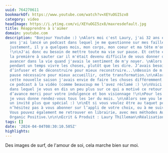```yaml
---
uuid: 764270611
bookmarkOf: https://www.youtube.com/watch?v=XEYuOGI5zx8
category: video
headImage: https://i.ytimg.com/vi/XEYuOGI5zx8/maxresdefault.jpg
title: Réapprendre à s'aimer
domain: youtube.com
description: "Bonjour Youtube :) \nAlors moi c'est Laury, j'ai 32 ans et il y a 3
  ans j'ai lancé un podcast dans lequel je me questionne sur mes failles et mes vulnérabilités.\nEt
  justement, il y a quelques mois, mon corps, mon coeur et ma tête m'ont crié STOP
  !\n\nJ'ai donc eu besoin de mettre toute ma vie sur pause. Et cette émission a été
  la première à sauter car il m'était devenu difficile de vous donner des pistes pour
  avancer dans la vie quand j'avais le sentiment de m'y noyer. \nAlors j’ai préféré
  pendant un temps vivre les choses, plutôt que les dire. J’avais besoin de comprendre,
  d’infuser et de déconstruire pour mieux reconstruire...\nBesoin de m’autoriser cette
  pause nécessaire pour mieux accueillir, cette transformation.\n\nAlors pour débuter
  cette nouvelle saison j'avais envie de faire les choses différemment... et d'ouvrir
  ce podcast à la vidéo (comme beaucoup me l'avez réclamé :) \n\nVoici l'épisode 0,
  dans lequel je vous en dis un peu plus sur ce qui a motivé ce retour. \n\nAlors
  d’avance merci pour votre indulgence et bon visionnage !\n\nPour les prochains épisodes,
  je vous donne rendez-vous tous les 1er du mois. \n\nAlors see you le 1er avril avec
  un invité plus que spécial :) \n\nEt si vous voulez être au taquet pour chaque sortie,
  n’hésitez pas à vous abonner sur l’appli de votre choix, ou à me suivre sur Instagram.
  Vous pouvez également me retrouver en librairie, avec mes méthodes Au TOP ! : Tonic
  Organic Positive.\n\n\nEcrit & Produit : Laury Thilleman\nRéalisation : Jorys Lamothe"
tags: []
date: '2024-04-04T08:30:10.505Z'
highlights: 
---
```


Des images de surf, de l'amour de soi, cela marche bien sur moi.

